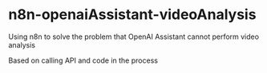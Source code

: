 # n8n-openaiAssistant-videoAnalysis
Using n8n to solve the problem that OpenAI Assistant cannot perform video analysis

Based on calling API and code in the process
